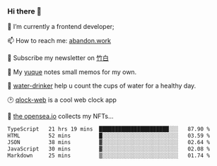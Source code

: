 ### Hi there 👋

<!--
**Alfxjx/Alfxjx** is a ✨ _special_ ✨ repository because its `README.md` (this file) appears on your GitHub profile.

Here are some ideas to get you started:

- 🔭 I’m currently working on ...
- 🌱 I’m currently learning ...
- 👯 I’m looking to collaborate on ...
- 🤔 I’m looking for help with ...
- 💬 Ask me about ...
- 📫 How to reach me: ...
- 😄 Pronouns: ...
- ⚡ Fun fact: ...
-->
🔭  I’m currently a frontend developer;

📫  How to reach me: [abandon.work](https://www.abandon.work/)

🎉  Subscribe my newsletter on [竹白](https://alfxjx.zhubai.love/)

🌱  My [yuque](https://www.yuque.com/alfxjx) notes small memos for my own.

🥤  [water-drinker](https://weldingboys.vercel.app/water) help u count the cups of water for a healthy day.

🕑  [qlock-web](https://qlock-web.vercel.app) is a cool web clock app

🌊  [the opensea.io](https://opensea.io/assets/0x495f947276749ce646f68ac8c248420045cb7b5e/29433830147332339639115006737701029562687338063458078299874716625823015632897) collects my NFTs...

<!--START_SECTION:waka-->

```txt
TypeScript   21 hrs 19 mins  ██████████████████████░░░   87.90 %
HTML         52 mins         █░░░░░░░░░░░░░░░░░░░░░░░░   03.59 %
JSON         38 mins         ▓░░░░░░░░░░░░░░░░░░░░░░░░   02.64 %
JavaScript   30 mins         ▓░░░░░░░░░░░░░░░░░░░░░░░░   02.08 %
Markdown     25 mins         ▒░░░░░░░░░░░░░░░░░░░░░░░░   01.74 %
```

<!--END_SECTION:waka-->

